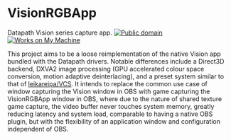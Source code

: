 VisionRGBApp
==================

Datapath Vision series capture app. [![Public domain](https://img.shields.io/badge/license-public%20domain-brightgreen)](https://github.com/mufunyo/VisionRGBApp/blob/trunk/LICENSE) [![Works on My Machine](https://img.shields.io/badge/works%20on-my%20machine-yellow)](https://blog.codinghorror.com/the-works-on-my-machine-certification-program/)

This project aims to be a loose reimplementation of the native Vision app bundled with the Datapath drivers. Notable differences include a Direct3D backend, DXVA2 image processing (GPU accelerated colour space conversion, motion adaptive deinterlacing), and a preset system similar to that of [leikareipa/VCS](https://github.com/leikareipa/vcs). It intends to replace the common use case of window capturing the Vision window in OBS with game capturing the VisionRGBApp window in OBS, where due to the nature of shared texture game capture, the video buffer never touches system memory, greatly reducing latency and system load, comparable to having a native OBS plugin, but with the flexibility of an application window and configuration independent of OBS.
